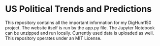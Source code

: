 # US Political Trends and Predictions
This repository contains all the important information for my DigHum150 project. 
The website itself is run by the app.py file. 
The Jupyter Notebook can be unzipped and run locally.
Currently used data is uploaded as well.
This repository operates under an MIT License. 
